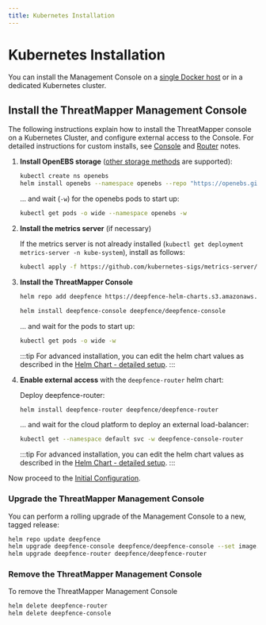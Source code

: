 ```yaml
---
title: Kubernetes Installation
---
```


# Kubernetes Installation

You can install the Management Console on a [single Docker host](docker) or in a dedicated Kubernetes cluster.

## Install the ThreatMapper Management Console

The following instructions explain how to install the ThreatMapper console on a Kubernetes Cluster, and configure external access to the Console.  For detailed instructions for custom installs, see [Console](https://github.com/deepfence/ThreatMapper/tree/master/deployment-scripts/helm-charts/deepfence-console) and [Router](https://github.com/deepfence/ThreatMapper/tree/master/deployment-scripts/helm-charts/deepfence-router) notes.

1. **Install OpenEBS storage** ([other storage methods](https://github.com/deepfence/ThreatMapper/tree/master/deployment-scripts/helm-charts/deepfence-console#install-deepfence-console-helm-chart) are supported):

    ```bash
    kubectl create ns openebs
    helm install openebs --namespace openebs --repo "https://openebs.github.io/charts" openebs --set analytics.enabled=false
    ```
    
    ... and wait (```-w```) for the openebs pods to start up:
    
    ```bash
    kubectl get pods -o wide --namespace openebs -w
    ```

2. **Install the metrics server** (if necessary)

    If the metrics server is not already installed (```kubectl get deployment metrics-server -n kube-system```), install as follows:

    ```bash
    kubectl apply -f https://github.com/kubernetes-sigs/metrics-server/releases/latest/download/components.yaml
    ```

3. **Install the ThreatMapper Console**

    ```bash
    helm repo add deepfence https://deepfence-helm-charts.s3.amazonaws.com/threatmapper

    helm install deepfence-console deepfence/deepfence-console
    ```

    ... and wait for the pods to start up:

    ```bash
    kubectl get pods -o wide -w
    ```

    :::tip
    For advanced installation, you can edit the helm chart values as described in the [Helm Chart - detailed setup](https://github.com/deepfence/ThreatMapper/tree/master/deployment-scripts/helm-charts/deepfence-console#install-deepfence-console-helm-chart).
    :::

4. **Enable external access** with the ```deepfence-router``` helm chart:

    Deploy deepfence-router:

    ```bash
    helm install deepfence-router deepfence/deepfence-router
    ```

    ... and wait for the cloud platform to deploy an external load-balancer:

    ```bash
    kubectl get --namespace default svc -w deepfence-console-router
    ```

    :::tip
    For advanced installation, you can edit the helm chart values as described in the [Helm Chart - detailed setup](https://github.com/deepfence/ThreatMapper/tree/master/deployment-scripts/helm-charts/deepfence-router#install-deepfence-router-helm-chart).
    :::

Now proceed to the [Initial Configuration](initial-configuration).

### Upgrade the ThreatMapper Management Console

You can perform a rolling upgrade of the Management Console to a new, tagged release:

   ```bash
   helm repo update deepfence
   helm upgrade deepfence-console deepfence/deepfence-console --set image.tag=2.0.0
   helm upgrade deepfence-router deepfence/deepfence-router
   ```

### Remove the ThreatMapper Management Console

To remove the ThreatMapper Management Console

   ```bash
   helm delete deepfence-router
   helm delete deepfence-console
   ```